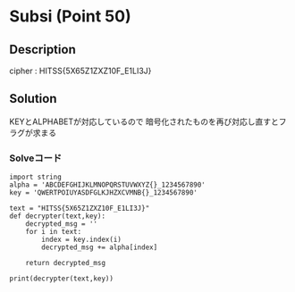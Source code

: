# Subsi (Point 50)
## Description
cipher : HITSS{5X65Z1ZXZ10F_E1LI3J}
## Solution
KEYとALPHABETが対応しているので
暗号化されたものを再び対応し直すとフラグが求まる

### Solveコード
```
import string
alpha = 'ABCDEFGHIJKLMNOPQRSTUVWXYZ{}_1234567890'
key = 'QWERTPOIUYASDFGLKJHZXCVMNB{}_1234567890'

text = "HITSS{5X65Z1ZXZ10F_E1LI3J}"
def decrypter(text,key):
    decrypted_msg = ''
    for i in text:
        index = key.index(i)
        decrypted_msg += alpha[index]
    
    return decrypted_msg

print(decrypter(text,key))
```